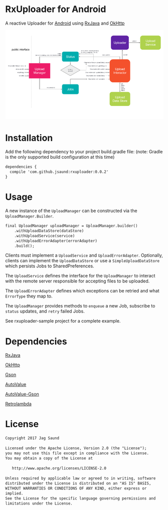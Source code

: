 RxUploader for Android
=======

A reactive Uploader for [Android][1] using [RxJava][2] and [OkHttp][3]

![](docs/static/rxuploader_architecture.png)

Installation
=======
Add the following dependency to your project build.gradle file:
(note: Gradle is the only supported build configuration at this time)
```
dependencies {
  compile 'com.github.jsaund:rxuploader:0.0.2'
}
```

Usage
=======
A new instance of the `UploadManager` can be constructed via the `UploadManager.Builder`.
```
final UploadManager uploadManager = UploadManager.builder()
    .withUploadDataStore(dataStore)
    .withUploadService(service)
    .withUploadErrorAdapter(errorAdapter)
    .build();
```

Clients must implement a `UploadService` and `UploadErrorAdapter`. Optionally, clients can implement the `UploadDataStore` or use a `SimpleUploadDataStore` which persists Jobs to SharedPreferences.

The `UploadService` defines the interface for the `UploadManager` to interact with the remote server responsible for accepting files to be uploaded.

The `UploadErrorAdapter` defines which exceptions can be retried and what `ErrorType` they map to.

The `UploadManager` provides methods to `enqueue` a new Job, subscribe to `status` updates, and `retry` failed Jobs.

See rxuploader-sample project for a complete example.

Dependencies
=======

[RxJava][2]

[OkHttp][3]

[Gson][4]

[AutoValue][5]

[AutoValue-Gson][6]

[Retrolambda][7]

License
=======

    Copyright 2017 Jag Saund

    Licensed under the Apache License, Version 2.0 (the "License");
    you may not use this file except in compliance with the License.
    You may obtain a copy of the License at

       http://www.apache.org/licenses/LICENSE-2.0

    Unless required by applicable law or agreed to in writing, software
    distributed under the License is distributed on an "AS IS" BASIS,
    WITHOUT WARRANTIES OR CONDITIONS OF ANY KIND, either express or implied.
    See the License for the specific language governing permissions and
    limitations under the License.

[1]: https://developer.android.com
[2]: https://github.com/ReactiveX/RxJava
[3]: https://github.com/square/okhttp
[4]: https://github.com/google/gson
[5]: https://github.com/google/auto/tree/master/value
[6]: https://github.com/rharter/auto-value-gson
[7]: https://github.com/evant/gradle-retrolambda
